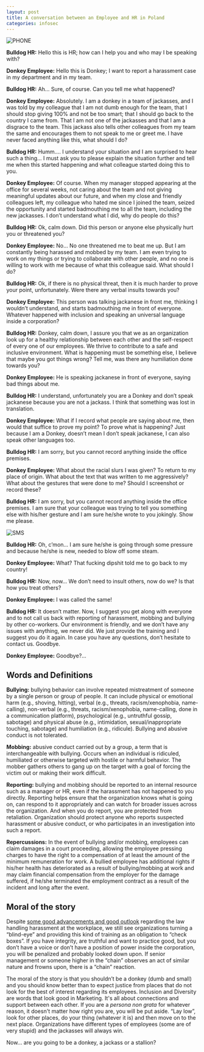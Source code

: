 ```yaml
---
layout: post
title: A conversation between an Employee and HR in Poland
categories: infosec
---
```


![PHONE](https://dcgc.io/phone_conversation.png)

**Bulldog HR:** Hello this is HR; how can I help you and who may I be speaking with?

**Donkey Employee:** Hello this is Donkey; I want to report a harassment case in my department and in my team.

**Bulldog HR:** Ah… Sure, of course. Can you tell me what happened?

**Donkey Employee:** Absolutely. I am a donkey in a team of jackasses, and I was told by my colleague that I am not dumb enough for the team, that I should stop giving 100% and not be too smart; that I should go back to the country I came from. That I am not one of the jackasses and that I am a disgrace to the team. This jackass also tells other colleagues from my team the same and encourages them to not speak to me or greet me. I have never faced anything like this, what should I do?

**Bulldog HR:** Humm…. I understand your situation and I am surprised to hear such a thing… I must ask you to please explain the situation further and tell me when this started happening and what colleague started doing this to you.

**Donkey Employee:** Of course. When my manager stopped appearing at the office for several weeks, not caring about the team and not giving meaningful updates about our future, and when my close and friendly colleagues left, my colleague who hated me since I joined the team, seized the opportunity and started badmouthing me to all the team, including the new jackasses. I don’t understand what I did, why do people do this?

**Bulldog HR:** Ok, calm down. Did this person or anyone else physically hurt you or threatened you?

**Donkey Employee:** No… No one threatened me to beat me up. But I am constantly being harassed and mobbed by my team. I am even trying to work on my things or trying to collaborate with other people, and no one is willing to work with me because of what this colleague said. What should I do?

**Bulldog HR:** Ok, if there is no physical threat, then it is much harder to prove your point, unfortunately. Were there any verbal insults towards you?

**Donkey Employee:** This person was talking jackanese in front me, thinking I wouldn’t understand, and starts badmouthing me in front of everyone. Whatever happened with inclusion and speaking an universal language inside a corporation?

**Bulldog HR:** Donkey, calm down, I assure you that we as an organization look up for a healthy relationship between each other and the self-respect of every one of our employees. We thrive to contribute to a safe and inclusive environment. What is happening must be something else, I believe that maybe you got things wrong? Tell me, was there any humiliation done towards you?

**Donkey Employee:** He is speaking jackanese in front of everyone, saying bad things about me.

**Bulldog HR:** I understand, unfortunately you are a Donkey and don’t speak jackanese because you are not a jackass. I think that something was lost in translation.

**Donkey Employee:** What if I record what people are saying about me, then would that suffice to prove my point? To prove what is happening? Just because I am a Donkey, doesn’t mean I don’t speak jackanese, I can also speak other languages too.

**Bulldog HR:** I am sorry, but you cannot record anything inside the office premises.

**Donkey Employee:** What about the racial slurs I was given? To return to my place of origin. What about the text that was written to me aggressively? What about the gestures that were done to me? Should I screenshot or record these?

**Bulldog HR:** I am sorry, but you cannot record anything inside the office premises. I am sure that your colleague was trying to tell you something else with his/her gesture and I am sure he/she wrote to you jokingly. Show me please.

![SMS](https://dcgc.io/sms.png)

**Bulldog HR:** Oh, c’mon… I am sure he/she is going through some pressure and because he/she is new, needed to blow off some steam.

**Donkey Employee:** What? That fucking dipshit told me to go back to my country!

**Bulldog HR:** Now, now… We don’t need to insult others, now do we? Is that how you treat others?

**Donkey Employee:** I was called the same!

**Bulldog HR:** It doesn’t matter. Now, I suggest you get along with everyone and to not call us back with reporting of harassment, mobbing and bullying by other co-workers. Our environment is friendly, and we don’t have any issues with anything, we never did.  We just provide the training and I suggest you do it again. In case you have any questions, don’t hesitate to contact us. Goodbye.

**Donkey Employee:** Goodbye?... 

## Words and Definitions

**Bullying:** bullying behavior can involve repeated mistreatment of someone by a single person or group of people. It can include physical or emotional harm (e.g., shoving, hitting), verbal (e.g., threats, racism/xenophobia, name-calling), non-verbal (e.g., threats, racism/xenophobia, name-calling, done in a communication platform), psychological (e.g., untruthful gossip, sabotage) and physical abuse (e.g., intimidation, sexual/inappropriate touching, sabotage) and humiliation (e.g., ridicule). Bullying and abusive conduct is not tolerated.

**Mobbing:** abusive conduct carried out by a group, a term that is interchangeable with bullying. Occurs when an individual is ridiculed, humiliated or otherwise targeted with hostile or harmful behavior. The mobber gathers others to gang up on the target with a goal of forcing the victim out or making their work difficult.

**Reporting:** bullying and mobbing should be reported to an internal resource such as a manager or HR, even if the harassment has not happened to you directly. Reporting helps ensure that the organization knows what is going on, can respond to it appropriately and can watch for broader issues across the organization. And when you do report, you are protected from retaliation. Organization should protect anyone who reports suspected harassment or abusive conduct, or who participates in an investigation into such a report.

**Repercussions:** In the event of bullying and/or mobbing, employees can claim damages in a court proceeding, allowing the employee pressing charges to have the right to a compensation of at least the amount of the minimum remuneration for work. A bullied employee has additional rights if his/her health has deteriorated as a result of bullying/mobbing at work and may claim financial compensation from the employer for the damage suffered, if he/she terminated the employment contract as a result of the incident and long after the event.

## Moral of the story

Despite [some good advancements and good outlook](https://anonfiles.com/x2T1e6V1u2/employers-liability-for-mobbing-workplace-bullying-in-polish-labour-law_485158454_pdf) regarding the law handling harassment at the workplace, we still see organizations turning a “blind-eye” and providing this kind of training as an obligation to “check boxes”. If you have integrity, are truthful and want to practice good, but you don’t have a voice or don’t have a position of power inside the corporation, you will be penalized and probably looked down upon. If senior management or someone higher in the “chain” observes an act of similar nature and frowns upon, there is a “chain” reaction. 

The moral of the story is that you shouldn’t be a donkey (dumb and small) and you should know better than to expect justice from places that do not look for the best of interest regarding its employees. Inclusion and Diversity are words that look good in Marketing. It's all about connections and support between each other. If you are a *persona non grata* for whatever reason, it doesn't matter how right you are, you will be put aside. “Lay low”, look for other places, do your thing (whatever it is) and then move on to the next place. Organizations have different types of employees (some are of very stupid) and the jackasses will always win.

Now... are you going to be a donkey, a jackass or a stallion?

